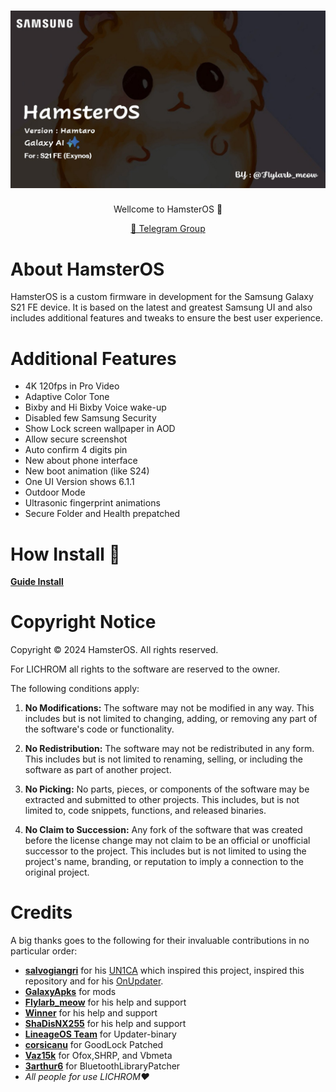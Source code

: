 <h1 align="center">
  <img loading="lazy" src="banner.jpg"/>
</h1>
<p align="center">Wellcome to HamsterOS 🐹</p>

<p align="center">
  <a href="https://t.me/A54DEVELOPER">💬 Telegram Group</a>
</p>

# About HamsterOS
HamsterOS is a custom firmware in development for the Samsung Galaxy S21 FE device. It is based on the latest and greatest Samsung UI and also includes additional features and tweaks to ensure the best user experience.

# Additional Features
- 4K 120fps in Pro Video
- Adaptive Color Tone
- Bixby and Hi Bixby Voice wake-up
- Disabled few Samsung Security
- Show Lock screen wallpaper in AOD
- Allow secure screenshot
- Auto confirm 4 digits pin
- New about phone interface
- New boot animation (like S24)
- One UI Version shows 6.1.1
- Outdoor Mode
- Ultrasonic fingerprint animations
- Secure Folder and Health prepatched
# How Install 🐹

**[Guide Install](https://github.com/MrDemon-LICH/Testes/blob/main/Install.md)**

# Copyright Notice

Copyright © 2024 HamsterOS. All rights reserved.

For LICHROM all rights to the software are reserved to the owner.

The following conditions apply:

1. **No Modifications:** The software may not be modified in any way. This includes but is not limited to changing, adding, or removing any part of the software's code or functionality.

2. **No Redistribution:** The software may not be redistributed in any form. This includes but is not limited to renaming, selling, or including the software as part of another project.

3. **No Picking:** No parts, pieces, or components of the software may be extracted and submitted to other projects. This includes, but is not limited to, code snippets, functions, and released binaries.

4. **No Claim to Succession:** Any fork of the software that was created before the license change may not claim to be an official or unofficial successor to the project. This includes but is not limited to using the project's name, branding, or reputation to imply a connection to the original project.

# Credits
A big thanks goes to the following for their invaluable contributions in no particular order:
- **[salvogiangri](https://github.com/salvogiangri)** for his [UN1CA](https://github.com/salvogiangri/UN1CA/tree/main) which inspired this project, inspired this repository and for his [OnUpdater](https://github.com/Mesa-Labs-Archive/OnUpdate).
- **[GalaxyApks](https://t.me/galaxyapks)** for mods
- **[Flylarb_meow](https://t.me/Flylarb_meow)** for his help and support
- **[Winner](https://t.me/@Winnerxd1001)** for his help and support
- **[ShaDisNX255](https://github.com/ShaDisNX255)** for his help and support
- **[LineageOS Team](https://www.lineageos.org/)** for Updater-binary
- **[corsicanu](https://github.com/corsicanu)** for GoodLock Patched
- **[Vaz15k](https://github.com/Vaz15k)** for Ofox,SHRP, and Vbmeta
- **[3arthur6](https://github.com/3arthur6)** for BluetoothLibraryPatcher
- *All people for use LICHROM❤️*
